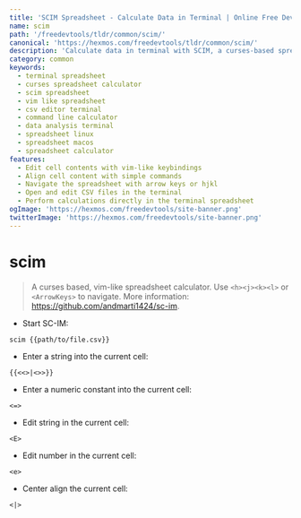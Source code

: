 ```yaml
---
title: 'SCIM Spreadsheet - Calculate Data in Terminal | Online Free DevTools by Hexmos'
name: scim
path: '/freedevtools/tldr/common/scim/'
canonical: 'https://hexmos.com/freedevtools/tldr/common/scim/'
description: 'Calculate data in terminal with SCIM, a curses-based spreadsheet calculator. Edit cells, align content, and perform calculations effortlessly. Free online tool, no registration required.'
category: common
keywords:
  - terminal spreadsheet
  - curses spreadsheet calculator
  - scim spreadsheet
  - vim like spreadsheet
  - csv editor terminal
  - command line calculator
  - data analysis terminal
  - spreadsheet linux
  - spreadsheet macos
  - spreadsheet calculator
features:
  - Edit cell contents with vim-like keybindings
  - Align cell content with simple commands
  - Navigate the spreadsheet with arrow keys or hjkl
  - Open and edit CSV files in the terminal
  - Perform calculations directly in the terminal spreadsheet
ogImage: 'https://hexmos.com/freedevtools/site-banner.png'
twitterImage: 'https://hexmos.com/freedevtools/site-banner.png'
---
```


# scim

> A curses based, vim-like spreadsheet calculator.
> Use `<h><j><k><l>` or `<ArrowKeys>` to navigate.
> More information: <https://github.com/andmarti1424/sc-im>.

- Start SC-IM:

`scim {{path/to/file.csv}}`

- Enter a string into the current cell:

`{{<<>|<>>}}`

- Enter a numeric constant into the current cell:

`<=>`

- Edit string in the current cell:

`<E>`

- Edit number in the current cell:

`<e>`

- Center align the current cell:

`<|>`
